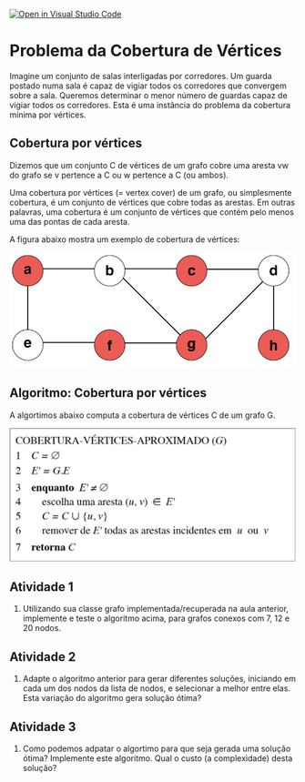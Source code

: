 [![Open in Visual Studio Code](https://classroom.github.com/assets/open-in-vscode-718a45dd9cf7e7f842a935f5ebbe5719a5e09af4491e668f4dbf3b35d5cca122.svg)](https://classroom.github.com/online_ide?assignment_repo_id=11297214&assignment_repo_type=AssignmentRepo)
# Problema da Cobertura de Vértices

Imagine um conjunto de salas interligadas por corredores. Um guarda postado numa sala é capaz de vigiar todos os corredores que convergem sobre a sala. 
Queremos determinar o menor número de guardas capaz de vigiar todos os corredores. Esta é uma instância do problema da cobertura mínima por vértices.

## Cobertura por vértices
 
Dizemos que um conjunto C de vértices de um grafo cobre uma aresta vw do grafo se v pertence a C ou w pertence a C (ou ambos).

Uma cobertura por vértices (= vertex cover) de um grafo, ou simplesmente cobertura, é um conjunto de vértices que cobre todas as arestas. Em outras palavras, uma cobertura é um conjunto de vértices que contém pelo menos uma das pontas de cada aresta.

A figura abaixo mostra um exemplo de cobertura de vértices:

![Exemplo](https://github.com/PUCRS-Poli-ES-ALAV/12-vertex-cover/blob/main/images/ex-grafo-cobertura-grafos.jpg)

## Algoritmo: Cobertura por vértices

A algortimos abaixo computa a cobertura de vértices C de um grafo G.
 
![Algortimo](https://github.com/PUCRS-Poli-ES-ALAV/12-vertex-cover/blob/main/images/algor-cobertura-vertices.jpg)

## Atividade 1

1. Utilizando sua classe grafo implementada/recuperada na aula anterior, implemente e teste o algoritmo acima, para grafos conexos com 7, 12 e 20 nodos.

## Atividade 2

1. Adapte o algoritmo anterior para gerar diferentes soluções, iniciando em cada um dos nodos da lista de nodos, e selecionar a melhor entre elas.
Esta variação do algoritmo gera solução ótima?

## Atividade 3

1. Como podemos adpatar o algortimo para que seja gerada uma solução ótima? Implemente este algoritmo. Qual o custo (a complexidade) desta solução?
